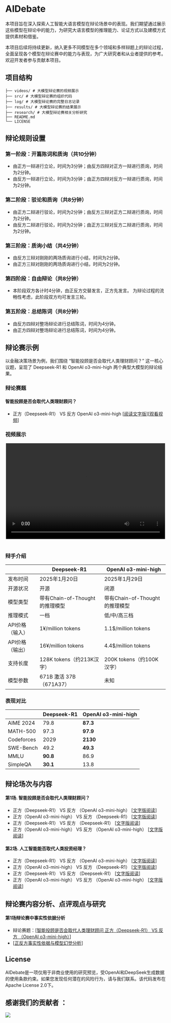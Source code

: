 # AIDebate

本项目旨在深入探索人工智能大语言模型在辩论场景中的表现。我们期望通过展示这些模型在辩论中的能力，为研究大语言模型的推理能力、论证方式以及建模方式提供素材和借鉴。

本项目后续将持续更新，纳入更多不同模型在多个领域和多样辩题上的辩论过程，全面呈现各个模型在辩论赛中的能力与表现，为广大研究者和从业者提供的参考。欢迎开发者参与贡献本项目。

## 项目结构

    ├── videos/ # 大模型辩论赛的视频展示
    ├── src/ # 大模型辩论赛的组织代码
    ├── log/ # 大模型辩论赛的完整日志记录
    ├── results/ # 大模型辩论赛的结果展示
    ├── research/ # 大模型辩论赛相关分析研究  
    ├── README.md
    └── LICENSE

## 辩论规则设置

### 第一阶段：开篇陈词和质询（共10分钟）
- 由正方一辩进行立论，时间为3分钟；由反方四辩对正方一辩进行质询，时间为2分钟。
- 由反方一辩进行立论，时间为3分钟；由正方四辩对反方一辩进行质询，时间为2分钟。

### 第二阶段：驳论和质询（共8分钟）
- 由正方二辩进行驳论，时间为2分钟；由反方三辩对正方二辩进行质询，时间为2分钟。
- 由反方二辩进行驳论，时间为2分钟；由正方三辩对反方二辩进行质询，时间为2分钟。

### 第三阶段：质询小结（共4分钟）
- 由反方三辩对刚刚的两场质询进行小结，时间为2分钟。
- 由正方三辩对刚刚的两场质询进行小结，时间为2分钟。

### 第四阶段：自由辩论（共8分钟）
- 本阶段双方各计时4分钟，由正反方交替发言，正方先发言。
为辩论过程的流畅性考虑，此阶段双方均可发言三轮。

### 第五阶段：总结陈词（共8分钟）
- 由反方四辩对整场辩论进行总结陈词，时间为4分钟。
- 由正方四辩对整场辩论进行总结陈词，时间为4分钟。

## 辩论赛示例

以金融决策场景为例，我们围绕 “智能投顾是否会取代人类理财顾问？” 这一核心议题，呈现了 Deepseek-R1 和 OpenAI o3-mini-high 两个典型大模型的辩论结果。
### 辩论赛题
#### 智能投顾是否会取代人类理财顾问？
- 正方（Deepseek-R1） VS  反方 OpenAI o3-mini-high  [[阅读文字版](results/智能投顾是否会取代人类理财顾问(正方-deepseek-r1-反方-o3-mini-high).md)][[观看视频](videos/example.mp4)]

### 视频展示

<div align="center">
  <video src="videos/example.mp4" controls="controls" width="500" height="300"></video> 
  <br />
  <br />
</div>

### 辩手介绍

|                | Deepseek-R1 | OpenAI o3-mini-high | 
| ---------------| ----        | -------             |
| 发布时间        | 2025年1月20日| 2025年1月29日| 
| 开源状况        | 开源| 闭源| 
| 模型类型        | 带有Chain-of-Thought的推理模型| 带有Chain-of-Thought的推理模型| 
| 推理模式        | 一档| 低/中/高三档| 
| API价格（输入） | 1¥/million tokens| 1.1\$/million tokens| 
| API价格（输出） | 16¥/million tokens| 4.4\$/million tokens| 
| 支持长度        | 128K tokens（约213K汉字）| 200K tokens（约100K汉字）| 
| 模型参数        | 671B 激活 37B（671A37）| 未知| 

### 表现对比
|            | Deepseek-R1 | OpenAI o3-mini-high | 
| -----------| ----        | -------             |
| AIME 2024  | 79.8        | **87.3**            | 
| MATH-500   | 97.3        | **97.9**            | 
| Codeforces | 2029        | **2130**            | 
| SWE-Bench  | 49.2        | **49.3**            | 
| MMLU       | **90.8**    | 86.9                | 
| SimpleQA   | **30.1**    | 13.8                | 


## 辩论场次与内容
#### 第1场. 智能投顾是否会取代人类理财顾问？
- 正方（Deepseek-R1） VS 反方 （OpenAI o3-mini-high） [[文字版阅读](results/智能投顾是否会取代人类理财顾问(正方-deepseek-r1-反方-o3-mini-high).md)]
- 正方（OpenAI o3-mini-high） VS 反方 （Deepseek-R1） [[文字版阅读](results/智能投顾是否会取代人类理财顾问(正方-o3-mini-high-反方-deepseek-r1).md)]
- 正方（Deepseek-R1） VS 反方 （Deepseek-R1） [[文字版阅读](results/tba.md)]
- 正方（OpenAI o3-mini-high） VS 反方 （OpenAI o3-mini-high） [[文字版阅读](results/tba.md)]

#### 第2场. 人工智能能否取代人类投资经理？
- 正方（Deepseek-R1） VS 反方 （OpenAI o3-mini-high） [[文字版阅读](results/人工智能是否能够取代人类理财顾问(正方-deepseek-r1-反方-o3-mini-high).md)]
- 正方（OpenAI o3-mini-high） VS 反方 （Deepseek-R1） [[文字版阅读](results/人工智能是否能够取代人类理财顾问(正方-o3-mini-high-反方-deepseek-r1).md)]
- 正方（Deepseek-R1） VS 反方 （Deepseek-R1） [[文字版阅读](results/tba.md)]
- 正方（OpenAI o3-mini-high） VS 反方 （OpenAI o3-mini-high） [[文字版阅读](results/tba.md)]

## 辩论赛内容分析、点评观点与研究
#### 第1场辩论赛中事实性依据分析
- 辩论赛题：[[智能投顾是否会取代人类理财顾问 正方（Deepseek-R1） VS 反方 （OpenAI o3-mini-high）](results/智能投顾是否会取代人类理财顾问(正方-deepseek-r1-反方-o3-mini-high).md)]
- [[正反方事实性依据与模型幻觉分析](research/事实性依据分析智能投顾是否会取代人类理财顾问(正方-deepseek-r1-反方-o3-mini-high).md)]

## License
AIDebate是一项仅用于非商业使用的研究预览，受OpenAI和DeepSeek生成数据的使用条款约束。如果您发现任何潜在的风险行为，请与我们联系。该代码发布在Apache License 2.0下。

## 感谢我们的贡献者 ：
<a href="https://github.com/TongjiFinLab/AIDebate/graphs/contributors">
  <img src="https://contrib.rocks/image?repo=TongjiFinLab/AIDebate" />
</a>
